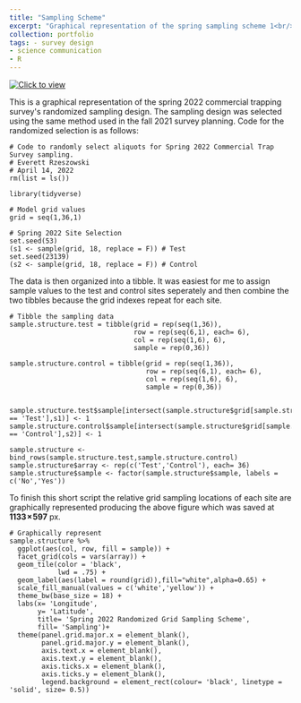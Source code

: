 ```yaml
---
title: "Sampling Scheme"
excerpt: "Graphical representation of the spring sampling scheme 1<br/><img src='/images/Sampling.Scheme.png'>"
collection: portfolio
tags: - survey design
- science communication
- R
---
```


[![Click to view](https://everett-rzeszow.github.io/images/Sampling.Scheme.png)](https://everett-rzeszow.github.io/images/Sampling.Scheme.png)

This is a graphical representation of the spring 2022 commercial trapping survey's randomized sampling design. The sampling design was selected using the same method used in the fall 2021 survey planning. Code for the randomized selection is as follows:

```
# Code to randomly select aliquots for Spring 2022 Commercial Trap Survey sampling.
# Everett Rzeszowski
# April 14, 2022
rm(list = ls())

library(tidyverse)

# Model grid values
grid = seq(1,36,1)

# Spring 2022 Site Selection
set.seed(53) 
(s1 <- sample(grid, 18, replace = F)) # Test
set.seed(23139)
(s2 <- sample(grid, 18, replace = F)) # Control
```

The data is then organized into a tibble. It was easiest for me to assign sample values to the test and control sites seperately and then combine the two tibbles because the grid indexes repeat for each site. 

```
# Tibble the sampling data 
sample.structure.test = tibble(grid = rep(seq(1,36)),
                               row = rep(seq(6,1), each= 6),
                               col = rep(seq(1,6), 6),
                               sample = rep(0,36))

sample.structure.control = tibble(grid = rep(seq(1,36)),
                                  row = rep(seq(6,1), each= 6),
                                  col = rep(seq(1,6), 6),
                                  sample = rep(0,36))  


sample.structure.test$sample[intersect(sample.structure$grid[sample.structure$array == 'Test'],s1)] <- 1
sample.structure.control$sample[intersect(sample.structure$grid[sample.structure$array == 'Control'],s2)] <- 1

sample.structure <- bind_rows(sample.structure.test,sample.structure.control)
sample.structure$array <- rep(c('Test','Control'), each= 36)
sample.structure$sample <- factor(sample.structure$sample, labels = c('No','Yes'))
```

To finish this short script the relative grid sampling locations of each site are graphically represented producing the above figure which was saved at **1133 × 597** px. 

```
# Graphically represent
sample.structure %>%
  ggplot(aes(col, row, fill = sample)) +
  facet_grid(cols = vars(array)) + 
  geom_tile(color = 'black',
            lwd = .75) +
  geom_label(aes(label = round(grid)),fill="white",alpha=0.65) +
  scale_fill_manual(values = c('white','yellow')) +
  theme_bw(base_size = 18) +
  labs(x= 'Longitude',
       y= 'Latitude',
       title= 'Spring 2022 Randomized Grid Sampling Scheme',
       fill= 'Sampling')+
  theme(panel.grid.major.x = element_blank(),
        panel.grid.major.y = element_blank(),
        axis.text.x = element_blank(),
        axis.text.y = element_blank(),
        axis.ticks.x = element_blank(),
        axis.ticks.y = element_blank(),
        legend.background = element_rect(colour= 'black', linetype = 'solid', size= 0.5))
```
